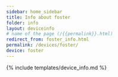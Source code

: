 ```yaml
---
sidebar: home_sidebar
title: Info about foster
folder: info
layout: deviceinfo
# name of the page (/{{permalink}}.html)
redirect_from: foster_info.html
permalink: /devices/foster/
device: foster
---
```

{% include templates/device_info.md %}
